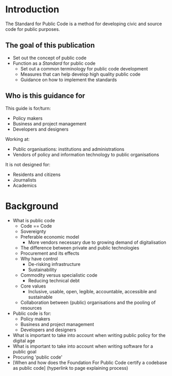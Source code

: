 # Introduction

The Standard for Public Code is a method for developing civic and source code for public purposes.

## The goal of this publication

* Set out the concept of public code
* Function as a *Standard* for public code
    * Set out a common terminology for public code development
    * Measures that can help develop high quality public code
    * Guidance on how to implement the standards


## Who is this guidance for

This guide is for/turn:

* Policy makers
* Business and project management
* Developers and designers

Working at:

* Public organisations: institutions and administrations
* Vendors of policy and information technology to public organisations

It is not designed for:

* Residents and citizens
* Journalists
* Academics

# Background

* What is public code
    * Code == Code
    * Sovereignty
    * Preferable economic model
        * More vendors necessary due to growing demand of digitalisation
    * The difference between private and public technologies
    * Procurement and its effects
    * Why have control
        * De-risking infrastructure
        * Sustainability
    * Commodity versus specialistic code
        * Reducing technical debt
    * Core values
        * Inclusive, usable, open, legible, accountable, accessible and sustainable
    * Collaboration between (public) organisations and the pooling of resources
* Public code is for:
    * Policy makers
    * Business and project management
    * Developers and designers
* What is important to take into account when writing public policy for the digital age
* What is important to take into account when writing software for a public goal
* Procuring 'public code'
* [When and how does the Foundation For Public Code certify a codebase as public code]  (hyperlink to page explaining process)
